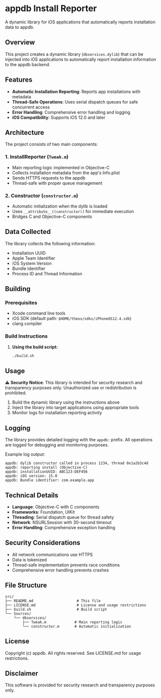 # appdb Install Reporter

A dynamic library for iOS applications that automatically reports installation data to appdb.

## Overview

This project creates a dynamic library (`dbservices.dylib`) that can be injected into iOS applications to automatically report installation information to the appdb backend.

## Features

- **Automatic Installation Reporting**: Reports app installations with metadata
- **Thread-Safe Operations**: Uses serial dispatch queues for safe concurrent access
- **Error Handling**: Comprehensive error handling and logging
- **iOS Compatibility**: Supports iOS 12.0 and later

## Architecture

The project consists of two main components:

### 1. InstallReporter (`Tweak.m`)
- Main reporting logic implemented in Objective-C
- Collects installation metadata from the app's Info.plist
- Sends HTTPS requests to the appdb
- Thread-safe with proper queue management

### 2. Constructor (`constructor.m`)
- Automatic initialization when the dylib is loaded
- Uses `__attribute__((constructor))` for immediate execution
- Bridges C and Objective-C components

## Data Collected

The library collects the following information:
- Installation UUID
- Apple Team Identifier
- iOS System Version
- Bundle Identifier
- Process ID and Thread Information

## Building

### Prerequisites
- Xcode command line tools
- iOS SDK (default path: `$HOME/theos/sdks/iPhoneOS12.4.sdk`)
- clang compiler

### Build Instructions

1. **Using the build script:**
   ```bash
   ./build.sh
   ```

## Usage

⚠️ **Security Notice**: This library is intended for security research and transparency purposes only. Unauthorized use or redistribution is prohibited.

1. Build the dynamic library using the instructions above
2. Inject the library into target applications using appropriate tools
3. Monitor logs for installation reporting activity

## Logging

The library provides detailed logging with the `appdb:` prefix. All operations are logged for debugging and monitoring purposes.

Example log output:
```
appdb: dylib constructor called in process 1234, thread 0x1a2b3c4d
appdb: reporting install (Objective-C)
appdb: installationUUID: ABC123-DEF456
appdb: iOS version: 15.0
appdb: Bundle identifier: com.example.app
```

## Technical Details

- **Language**: Objective-C with C components
- **Frameworks**: Foundation, UIKit
- **Threading**: Serial dispatch queue for thread safety
- **Network**: NSURLSession with 30-second timeout
- **Error Handling**: Comprehensive exception handling

## Security Considerations

- All network communications use HTTPS
- Data is tokenized
- Thread-safe implementation prevents race conditions
- Comprehensive error handling prevents crashes

## File Structure

```
src/
├── README.md                    # This file
├── LICENSE.md                   # License and usage restrictions
├── build.sh                     # Build script
└── Sources/
    └── dbservices/
        ├── Tweak.m             # Main reporting logic
        └── constructor.m       # Automatic initialization
```

## License

Copyright (c) appdb. All rights reserved. See LICENSE.md for usage restrictions.

## Disclaimer

This software is provided for security research and transparency purposes only.